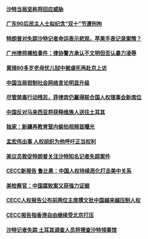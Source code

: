 #### [沙特当局坚称将回应威胁](../pages/z_yyqerqvo/4613005.md?t=10150334) 

#### [广东90后民主人士拟纪念“双十”节遭刑拘](../pages/z_yyqerqvo/4612898.md?t=10150334) 

#### [特朗普对失踪沙特记者命运表示悲观，苹果手表记录案情？](../pages/z_yyqerqvo/4612678.md?t=10150334) 

#### [广州律师裸检事件：律协警方承认不文明但否认暴力凌辱](../pages/z_yyqerqvo/4612208.md?t=10150334) 

#### [黄琦80多岁老母忧儿狱中被虐死再赴京上访](../pages/z_yyqerqvo/4612077.md?t=10150334) 

#### [中国当局钳制社会网络言论明显升级](../pages/z_yyqerqvo/4612053.md?t=10150334) 

#### [尽管禁毒行动残忍，菲律宾仍赢得联合国人权理事会新席位 ](../pages/z_yyqerqvo/4611577.md?t=10150334) 

#### [中国反对马来西亚将获释维族人送往土耳其](../pages/z_yyqerqvo/4610714.md?t=10150334) 

#### [独家：新疆再教育营内偷拍视频首曝光](../pages/z_yyqerqvo/4610374.md?t=10150334) 

#### [孟宏伟出事  人权组织为他呼吁正当权利](../pages/z_yyqerqvo/4609886.md?t=10150334) 

#### [美议员敦促特朗普关注沙特知名记者失踪案件](../pages/z_yyqerqvo/4609431.md?t=10150334) 

#### [CECC新报告  鲁比奥：中国人权持续恶化打击美中关系 ](../pages/z_yyqerqvo/4608183.md?t=10150334) 

#### [美检察官：中国腐败案又获强力证据](../pages/z_yyqerqvo/4608157.md?t=10150334) 

#### [CECC人权报告公布前两位主席撰文批中国越来越压制人权](../pages/z_yyqerqvo/4607503.md?t=10150334) 

#### [CECC报告指香港自由继续受北京打压](../pages/z_yyqerqvo/4607469.md?t=10150334) 

#### [沙特记者失踪  土耳其调查人员将搜查沙特领事馆](../pages/z_yyqerqvo/4606610.md?t=10150334) 

